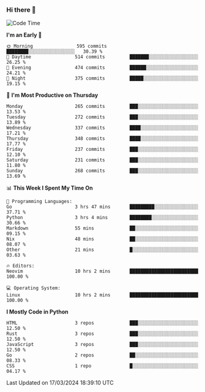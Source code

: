 ### Hi there 👋
<!--START_SECTION:waka-->
![Code Time](http://img.shields.io/badge/Code%20Time-295%20hrs%2032%20mins-blue)

**I'm an Early 🐤** 

```text
🌞 Morning                595 commits         ████████░░░░░░░░░░░░░░░░░   30.39 % 
🌆 Daytime                514 commits         ███████░░░░░░░░░░░░░░░░░░   26.25 % 
🌃 Evening                474 commits         ██████░░░░░░░░░░░░░░░░░░░   24.21 % 
🌙 Night                  375 commits         █████░░░░░░░░░░░░░░░░░░░░   19.15 % 
```
📅 **I'm Most Productive on Thursday** 

```text
Monday                   265 commits         ███░░░░░░░░░░░░░░░░░░░░░░   13.53 % 
Tuesday                  272 commits         ███░░░░░░░░░░░░░░░░░░░░░░   13.89 % 
Wednesday                337 commits         ████░░░░░░░░░░░░░░░░░░░░░   17.21 % 
Thursday                 348 commits         ████░░░░░░░░░░░░░░░░░░░░░   17.77 % 
Friday                   237 commits         ███░░░░░░░░░░░░░░░░░░░░░░   12.10 % 
Saturday                 231 commits         ███░░░░░░░░░░░░░░░░░░░░░░   11.80 % 
Sunday                   268 commits         ███░░░░░░░░░░░░░░░░░░░░░░   13.69 % 
```


📊 **This Week I Spent My Time On** 

```text
💬 Programming Languages: 
Go                       3 hrs 47 mins       █████████░░░░░░░░░░░░░░░░   37.71 % 
Python                   3 hrs 4 mins        ████████░░░░░░░░░░░░░░░░░   30.66 % 
Markdown                 55 mins             ██░░░░░░░░░░░░░░░░░░░░░░░   09.15 % 
Nix                      48 mins             ██░░░░░░░░░░░░░░░░░░░░░░░   08.07 % 
Other                    21 mins             █░░░░░░░░░░░░░░░░░░░░░░░░   03.63 % 

🔥 Editors: 
Neovim                   10 hrs 2 mins       █████████████████████████   100.00 % 

💻 Operating System: 
Linux                    10 hrs 2 mins       █████████████████████████   100.00 % 
```

**I Mostly Code in Python** 

```text
HTML                     3 repos             ███░░░░░░░░░░░░░░░░░░░░░░   12.50 % 
Rust                     3 repos             ███░░░░░░░░░░░░░░░░░░░░░░   12.50 % 
JavaScript               3 repos             ███░░░░░░░░░░░░░░░░░░░░░░   12.50 % 
Go                       2 repos             ██░░░░░░░░░░░░░░░░░░░░░░░   08.33 % 
CSS                      1 repo              █░░░░░░░░░░░░░░░░░░░░░░░░   04.17 % 
```




 Last Updated on 17/03/2024 18:39:10 UTC
<!--END_SECTION:waka-->

<!--
**YoganshSharma/YoganshSharma** is a ✨ _special_ ✨ repository because its `README.md` (this file) appears on your GitHub profile.

Here are some ideas to get you started:

- 🔭 I’m currently working on ...
- 🌱 I’m currently learning ...
- 👯 I’m looking to collaborate on ...
- 🤔 I’m looking for help with ...
- 💬 Ask me about ...
- 📫 How to reach me: ...
- 😄 Pronouns: ...
- ⚡ Fun fact: ...
-->

